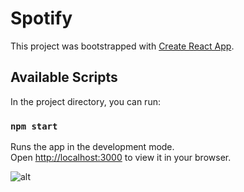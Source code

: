 # Spotify
This project was bootstrapped with [Create React App](https://github.com/facebook/create-react-app).

## Available Scripts

In the project directory, you can run:

### `npm start`

Runs the app in the development mode.\
Open [http://localhost:3000](http://localhost:3000) to view it in your browser.

![alt](http://https://drive.google.com/file/d/1ROyjRqoyH3ACIM12OHCnE5POGvS8fT30/view?usp=sharing)
